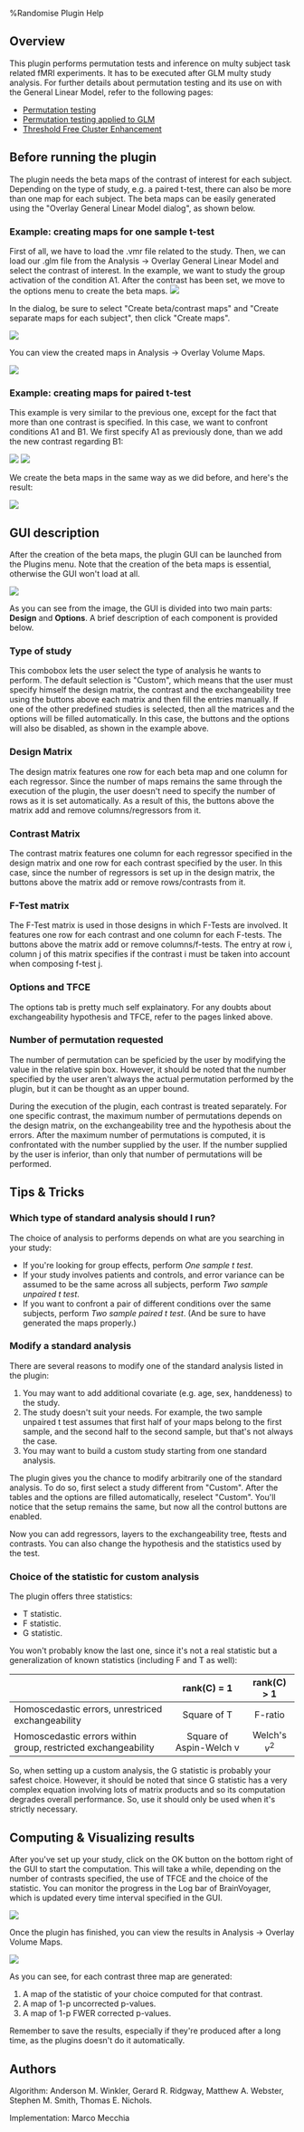 %Randomise Plugin Help
## Overview ##
This plugin performs permutation tests and inference on multy subject task related fMRI experiments. It has to be executed after GLM multy study analysis. For further details about permutation testing and its use on with the General Linear Model, refer to the following pages:

- [Permutation testing](PermutationTesting.html)
- [Permutation testing applied to GLM](PermutationTestingGlm.html)
- [Threshold Free Cluster Enhancement](Tfce.html)


## Before running the plugin ##
The plugin needs the beta maps of the contrast of interest for each subject. Depending on the type of study, e.g. a paired t-test, there can also be more than one map for each subject. The beta maps can be easily generated using the "Overlay General Linear Model dialog", as shown below.

### Example: creating maps for one sample t-test ###
First of all, we have to load the .vmr file related to the study. Then, we can load our .glm file from the Analysis -> Overlay General Linear Model and select the contrast of interest. In the example, we want to study the group activation of the condition A1. After the contrast has been set, we move to the options menu to create the beta maps.
![](images/gui/loadglm1.png)

In the dialog, be sure to select "Create beta/contrast maps" and "Create separate maps for each subject", then click "Create maps".

![](images/gui/createbetamaps1.png)

You can view the created maps in Analysis -> Overlay Volume Maps.

![](images/gui/A1betamaps.png)

### Example: creating maps for paired t-test ###
This example is very similar to the previous one, except for the fact that more than one contrast is specified. In this case, we want to confront conditions A1 and B1. We first specify A1 as previously done, than we add the new contrast regarding B1:

![](images/gui/newcontrast1.png)
![](images/gui/newcontrast2.png)

We create the beta maps in the same way as we did before, and here's the result:

![](images/gui/twocontrastresult.png)

## GUI description ##
After the creation of the beta maps, the plugin GUI can be launched from the Plugins menu. Note that the creation of the beta maps is essential, otherwise the GUI won't load at all.

![](images/gui/gui.png)

As you can see from the image, the GUI is divided into two main parts: **Design** and **Options**. A brief description of each component is provided below.

### Type of study ###
This combobox lets the user select the type of analysis he wants to perform. The default selection is "Custom", which means that the user must specify himself the design matrix, the contrast and the exchangeability tree using the buttons above each matrix and then fill the entries manually. If one of the other predefined studies is selected, then all the matrices and the options will be filled automatically. In this case, the buttons and the options will also be disabled, as shown in the example above.

### Design Matrix ###
The design matrix features one row for each beta map and one column for each regressor. Since the number of maps remains the same through the execution of the plugin, the user doesn't need to specify the number of rows as it is set automatically. As a result of this, the buttons above the matrix add and remove columns/regressors from it.

### Contrast Matrix ###
The contrast matrix features one column for each regressor specified in the design matrix and one row for each contrast specified by the user. In this case, since the number of regressors is set up in the design matrix, the buttons above the matrix add or remove rows/contrasts from it.

### F-Test matrix ###
The F-Test matrix is used in those designs in which F-Tests are involved. It features one row for each contrast and one column for each F-tests. The buttons above the matrix add or remove columns/f-tests. The entry at row i, column j of this matrix specifies if the contrast i must be taken into account when composing f-test j.

### Options and TFCE ###
The options tab is pretty much self explainatory. For any doubts about exchangeability hypothesis and TFCE, refer to the pages linked above.

### Number of permutation requested ###
The number of permutation can be speficied by the user by modifying the value in the relative spin box. However, it should be noted that the number specified by the user aren't always the actual permutation performed by the plugin, but it can be thought as an upper bound. 

During the execution of the plugin, each contrast is treated separately. For one specific contrast, the maximum number of permutations depends on the design matrix, on the exchangeability tree and the hypothesis about the errors. After the maximum number of permutations is computed, it is confrontated with the number supplied by the user. If the number supplied by the user is inferior, than only that number of permutations will be performed. 

## Tips & Tricks ##

### Which type of standard analysis should I run? ###
The choice of analysis to performs depends on what are you searching in your study:

- If you're looking for group effects, perform *One sample t test*.
- If your study involves patients and controls, and error variance can be assumed to be the same across all subjects, perform *Two sample unpaired t test*.
- If you want to confront a pair of different conditions over the same subjects, perform *Two sample paired t test*. (And be sure to have generated the maps properly.) 

### Modify a standard analysis ###
There are several reasons to modify one of the standard analysis listed in the plugin:

1. You may want to add additional covariate (e.g. age, sex, handdeness) to the study.
2. The study doesn't suit your needs. For example, the two sample unpaired t test assumes that first half of your maps belong to the first sample, and the second half to the second sample, but that's not always the case.
3. You may want to build a custom study starting from one standard analysis.

The plugin gives you the chance to modify arbitrarily one of the standard analysis. To do so, first select a study different from "Custom". After the tables and the options are filled automatically, reselect "Custom". You'll notice that the setup remains the same, but now all the control buttons are enabled.

Now you can add regressors, layers to the exchangeability tree, ftests and contrasts. You can also change the hypothesis and the statistics used by the test.

### Choice of the statistic for custom analysis ###
The plugin offers three statistics:

- T statistic.
- F statistic.
- G statistic.

You won't probably know the last one, since it's not a real statistic but a generalization of known statistics (including F and T as well):

|                                                               |        rank(C) = 1       |  rank(C) > 1  |
|---------------------------------------------------------------|:------------------------:|:-------------:|
|       Homoscedastic errors, unrestriced exchangeability       |        Square of T       |    F-ratio    |
| Homoscedastic errors within group, restricted exchangeability | Square of  Aspin-Welch v | Welch's $v^2$ |

So, when setting up a custom analysis, the G statistic is probably your safest choice. However, it should be noted that since G statistic has a very complex equation involving lots of matrix products and so its computation degrades overall performance. So, use it should only be used when it's strictly necessary.


## Computing & Visualizing results ##

After you've set up your study, click on the OK button on the bottom right of the GUI to start the computation. This will take a while, depending on the number of contrasts specified, the use of TFCE and the choice of the statistic. You can monitor the progress in the Log bar of BrainVoyager, which is updated every time interval specified in the GUI.

![](images/gui/log.png)

Once the plugin has finished, you can view the results in Analysis -> Overlay Volume Maps.

![](images/gui/results.png)

As you can see, for each contrast three map are generated:

1. A map of the statistic of your choice computed for that contrast.
2. A map of 1-p uncorrected p-values.
3. A map of 1-p FWER corrected p-values.

Remember to save the results, especially if they're produced after a long time, as the plugins doesn't do it automatically.

## Authors ##
Algorithm: Anderson M. Winkler, Gerard R. Ridgway, Matthew A. Webster, Stephen M. Smith, Thomas E. Nichols.

Implementation: Marco Mecchia
